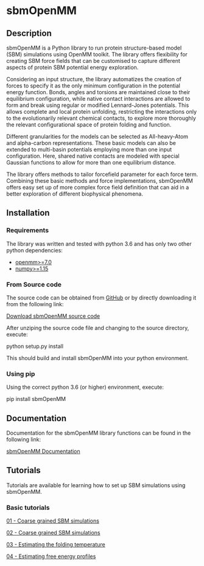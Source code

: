 # sbmOpenMM

## Description

sbmOpenMM is a Python library to run protein structure-based model (SBM) simulations using OpenMM toolkit. The library offers flexibility for creating SBM force fields that can be customised to capture different aspects of protein SBM potential energy exploration.

Considering an input structure, the library automatizes the creation of forces to specify it as the only minimum configuration in the potential energy function. Bonds, angles and torsions are maintained close to their equilibrium configuration, while native contact interactions are allowed to form and break using regular or modified Lennard-Jones potentials. This allows complete and local protein unfolding, restricting the interactions only to the evolutionarily relevant chemical contacts, to explore more thoroughly the relevant configurational space of protein folding and function.

Different granularities for the models can be selected as All-heavy-Atom and alpha-carbon representations. These basic models can also be extended to multi-basin potentials employing more than one input configuration. Here, shared native contacts are modeled with special Gaussian functions to allow for more than one equilibrium distance.

The library offers methods to tailor forcefield parameter for each force term. Combining these basic methods and force implementations, sbmOpenMM offers easy set up of more complex force field definition that can aid in a better exploration of different biophysical phenomena.

## Installation

### Requirements

The library was written and tested with python 3.6 and has only two other python dependencies:

- [openmm>=7.0](http://openmm.org/)
- [numpy>=1.15](https://numpy.org/)

### From Source code

The source code can be obtained from [GitHub]("https://github.com/CompBiochBiophLab/sbm-openmm") or by directly downloading it from the following link:

[Download sbmOpenMM source code](https://github.com/CompBiochBiophLab/sbm-openmm/archive/master.zip)

After unziping the source code file and changing to the source directory, execute:

python setup.py install

This should build and install sbmOpenMM into your python environment.

### Using pip

Using the correct python 3.6 (or higher) environment, execute:

pip install sbmOpenMM

## Documentation

Documentation for the sbmOpenMM library functions can be found in the following link:

[sbmOpenMM Documentation](https://compbiochbiophlab.github.io/sbm-openmm)

## Tutorials

Tutorials are available for learning how to set up SBM simulations using sbmOpenMM.

### Basic tutorials

[01 - Coarse grained SBM simulations](https://github.com/CompBiochBiophLab/sbm-openmm/blob/master/tutorials/basic/01-AlphaCarbon/coarseGrainedSBM.ipynb)

[02 - Coarse grained SBM simulations](https://github.com/CompBiochBiophLab/sbm-openmm/blob/master/tutorials/basic/02-AllAtom/allHeavyAtomSBM.ipynb)

[03 - Estimating the folding temperature](https://github.com/CompBiochBiophLab/sbm-openmm/blob/master/tutorials/basic/03-FoldingTemperature/foldingTemperature.ipynb)

[04 - Estimating free energy profiles](https://github.com/CompBiochBiophLab/sbm-openmm/blob/master/tutorials/basic/04-FreeEnergySurface/freeEnergyProfile.ipynb)

